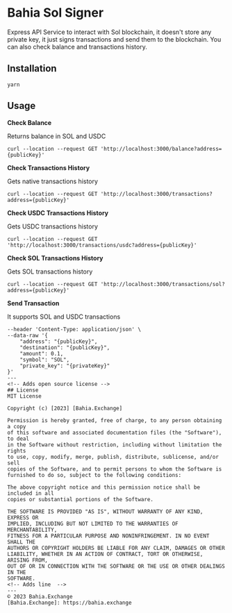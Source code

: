 <!-- Add a h1 title -->
# Bahia Sol Signer
<!-- adds description of project -->
Express API Service to interact with Sol blockchain, it doesn't store any private key, it just signs transactions and send them to the blockchain.
You can also check balance and transactions history.

## Installation
`yarn`

## Usage

**Check Balance**

Returns balance in SOL and USDC

`curl --location --request GET 'http://localhost:3000/balance?address={publicKey}'`

**Check Transactions History**

Gets native transactions history

`curl --location --request GET 'http://localhost:3000/transactions?address={publicKey}'`

**Check USDC Transactions History**

Gets USDC transactions history

`curl --location --request GET 'http://localhost:3000/transactions/usdc?address={publicKey}'`

**Check SOL Transactions History**

Gets SOL transactions history

`curl --location --request GET 'http://localhost:3000/transactions/sol?address={publicKey}'`

**Send Transaction**

It supports SOL and USDC transactions

```curl --location --request POST 'http://localhost:3000/transaction' \
--header 'Content-Type: application/json' \
--data-raw '{
    "address": "{publicKey}",
    "destination": "{publicKey}",
    "amount": 0.1,
    "symbol": "SOL",
    "private_key": "{privateKey}"
}'
---
<!-- Adds open source license -->
## License
MIT License

Copyright (c) [2023] [Bahia.Exchange]

Permission is hereby granted, free of charge, to any person obtaining a copy
of this software and associated documentation files (the "Software"), to deal
in the Software without restriction, including without limitation the rights
to use, copy, modify, merge, publish, distribute, sublicense, and/or sell
copies of the Software, and to permit persons to whom the Software is
furnished to do so, subject to the following conditions:

The above copyright notice and this permission notice shall be included in all
copies or substantial portions of the Software.

THE SOFTWARE IS PROVIDED "AS IS", WITHOUT WARRANTY OF ANY KIND, EXPRESS OR
IMPLIED, INCLUDING BUT NOT LIMITED TO THE WARRANTIES OF MERCHANTABILITY,
FITNESS FOR A PARTICULAR PURPOSE AND NONINFRINGEMENT. IN NO EVENT SHALL THE
AUTHORS OR COPYRIGHT HOLDERS BE LIABLE FOR ANY CLAIM, DAMAGES OR OTHER
LIABILITY, WHETHER IN AN ACTION OF CONTRACT, TORT OR OTHERWISE, ARISING FROM,
OUT OF OR IN CONNECTION WITH THE SOFTWARE OR THE USE OR OTHER DEALINGS IN THE
SOFTWARE.
<!-- Adds line  -->
---
© 2023 Bahia.Exchange
[Bahia.Exchange]: https://bahia.exchange

